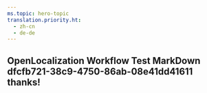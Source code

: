 ```yaml
---
ms.topic: hero-topic
translation.priority.ht: 
  - zh-cn
  - de-de
---
```

## OpenLocalization Workflow Test MarkDown dfcfb721-38c9-4750-86ab-08e41dd41611 thanks!
